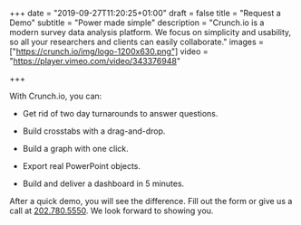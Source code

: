 +++
date = "2019-09-27T11:20:25+01:00"
draft = false
title = "Request a Demo"
subtitle = "Power made simple"
description = "Crunch.io is a modern survey data analysis platform. We focus on simplicity and usability, so all your researchers and clients can easily collaborate."
images = ["https://crunch.io/img/logo-1200x630.png"]
video = "https://player.vimeo.com/video/343376948"

+++

With Crunch.io, you can:

* Get rid of two day turnarounds to answer questions.

* Build crosstabs with a drag-and-drop.

* Build a graph with one click.

* Export real PowerPoint objects.

* Build and deliver a dashboard in 5 minutes.

After a quick demo, you will see the difference. Fill out the form or give us a call at <a href="tel:202-780-5550">202.780.5550</a>. We look forward to showing you.
